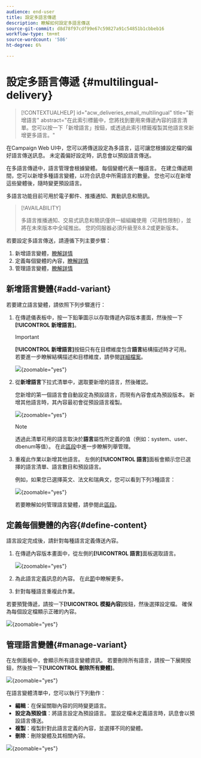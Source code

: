 ```yaml
---
audience: end-user
title: 設定多語言傳遞
description: 瞭解如何設定多語言傳送
source-git-commit: d8d78f97cdf99e67c59827a91c54851b1cbbeb16
workflow-type: tm+mt
source-wordcount: '586'
ht-degree: 6%

---
```


# 設定多語言傳遞 {#multilingual-delivery}

>[!CONTEXTUALHELP]
>id="acw_deliveries_email_multilingual"
>title="新增語言"
>abstract="在此索引標籤中，您將找到要用來傳遞內容的語言清單。您可以按一下「新增語言」按鈕，或透過此索引標籤複製其他語言來新增更多語言。"

在Campaign Web UI中，您可以將傳送設定為多語言，這可讓您根據設定檔的偏好語言傳送訊息。 未定義偏好設定時，訊息會以預設語言傳送。

在多語言傳遞中，語言管理會根據變體。 每個變體代表一種語言。 在建立傳遞期間，您可以新增多種語言變體，以符合訊息中所需語言的數量。 您也可以在新增這些變體後，隨時變更預設語言。

多語言功能目前可用於電子郵件、推播通知、異動訊息和簡訊。

>[!AVAILABILITY]
>
>多語言推播通知、交易式訊息和簡訊僅供一組組織使用（可用性限制），並將在未來版本中全域推出。 您的伺服器必須升級至8.8.2或更新版本。

若要設定多語言傳送，請遵循下列主要步驟：

1. 新增語言變體，[瞭解詳情](#add-variant)
1. 定義每個變體的內容，[瞭解詳情](#define-content)
1. 管理語言變體，[瞭解詳情](#manage-variant)

## 新增語言變體{#add-variant}

若要建立語言變體，請依照下列步驟進行：

1. 在傳遞儀表板中，按一下鉛筆圖示以存取傳遞內容版本畫面，然後按一下&#x200B;**[!UICONTROL 新增語言]**。

   >[!IMPORTANT]
   >
   >**[!UICONTROL 新增語言]**&#x200B;按鈕只有在目標維度包含&#x200B;**語言**&#x200B;結構描述時才可用。 若要進一步瞭解結構描述和目標維度，請參閱[詳細檔案](../audience/targeting-dimensions.md)。

   ![](assets/edit-content_2.png){zoomable="yes"}

1. 從&#x200B;**新增語言**&#x200B;下拉式清單中，選取要新增的語言，然後確認。

   您新增的第一個語言會自動設定為預設語言，而現有內容會成為預設版本。 新增其他語言時，其內容最初會從預設語言複製。

   ![](assets/edit-content_3.png){zoomable="yes"}

   >[!NOTE]
   >
   >透過此清單可用的語言取決於&#x200B;**語言**&#x200B;屬性所定義的值（例如：system、user、dbenum等值）。 在此[區段](../administration/enumerations.md)中進一步瞭解列舉管理。

1. 重複此作業以新增其他語言。 左側的&#x200B;**[!UICONTROL 語言]**&#x200B;面板會顯示您已選擇的語言清單、語言數目和預設語言。

   例如，如果您已選擇英文、法文和瑞典文，您可以看到下列3種語言：

   ![](assets/edit-content_9.png){zoomable="yes"}

   若要瞭解如何管理語言變體，請參閱此[區段](#manage-variant)。

## 定義每個變體的內容{#define-content}

語言設定完成後，請針對每種語言定義傳送內容。

1. 在傳遞內容版本畫面中，從左側的&#x200B;**[!UICONTROL 語言]**&#x200B;面板選取語言。

   ![](assets/edit-content_11.png){zoomable="yes"}

1. 為此語言定義訊息的內容。 在此[節](../msg/create-deliveries.md)中瞭解更多。

1. 針對每種語言重複此作業。

<!--
>[!BEGINTABS]

>[!TAB Email delivery]

1. From the delivery content edition screen, choose a language and click the **[!UICONTROL Edit email body]** button. You can also hover over the email preview and select **[!UICONTROL Open email designer]**.

    ![](assets/edit-content_11.png){zoomable="yes"}

1. Define the content of your email for this language. [Read more](../email/get-started-email-designer.md#start-authoring)

1. Repeat this operation for each language.

>[!TAB SMS delivery]

1. From the delivery content edition screen, choose a language.

1. Edit the content of the SMS message for this language. [Read more](../sms/create-sms.md)

    ![](assets/edit-content_11-sms.png){zoomable="yes"}

1. Repeat this operation for each language.

>[!ENDTABS]

-->

若要預覽傳遞，請按一下&#x200B;**[!UICONTROL 模擬內容]**&#x200B;按鈕，然後選擇設定檔。 確保為每個設定檔顯示正確的內容。

![](assets/edit-content_5.png){zoomable="yes"}

## 管理語言變體{#manage-variant}

在左側面板中，會顯示所有語言變體資訊。 若要刪除所有語言，請按一下展開按鈕，然後按一下&#x200B;**[!UICONTROL 刪除所有變體]**。

![](assets/edit-content_13.png){zoomable="yes"}

在語言變體清單中，您可以執行下列動作：

* **編輯**：在保留關聯內容的同時變更語言。
* **設定為預設值**：將語言設定為預設語言。 當設定檔未定義語言時，訊息會以預設語言傳送。
* **複製**：複製針對此語言定義的內容，並選擇不同的變體。
* **刪除**：刪除變體及其相關內容。

![](assets/edit-content_13-sms.png){zoomable="yes"}


